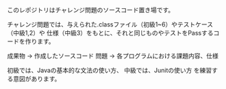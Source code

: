このレポジトリはチャレンジ問題のソースコード置き場です。

チャレンジ問題では、与えられた.classファイル（初級1~6）やテストケース（中級1,2）や
仕様（中級3）をもとに、それと同じものやテストをPassするコードを作ります。

  成果物 -> 作成したソースコード
  問題 -> 各プログラムにおける課題内容、仕様

初級では、Javaの基本的な文法の使い方、
中級では、Junitの使い方
を練習する意図があります。



